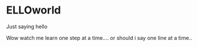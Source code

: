 # ELLOworld
Just saying hello


Wow watch me learn one step at a time....
or should i say one line at a time..
